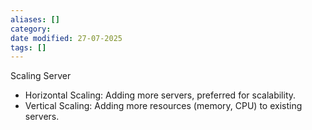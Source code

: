 ```yaml
---
aliases: []
category:
date modified: 27-07-2025
tags: []
---
```

Scaling Server
  - Horizontal Scaling: Adding more servers, preferred for scalability.
  - Vertical Scaling: Adding more resources (memory, CPU) to existing servers.